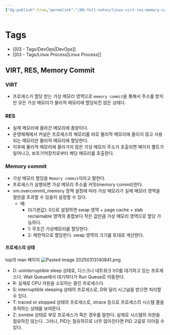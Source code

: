 ```yaml
---
{"dg-publish":true,"permalink":"/06-full-notes/linux-virt-res-memory-commit/","noteIcon":""}
---
```



# Tags
- [[03 - Tags/DevOps\|DevOps]]
- [[03 - Tags/Linux Process\|Linux Process]]

## VIRT, RES, Memory Commit
### VIRT
- 프로세스가 할당 받는 가상 메모리 영역으로 `memory commit`을 통해서 주소를 받지만 모든 가상 메모리가 물리적 메모리에 할당되진 않은 상태다.
### RES
- 실제 메모리에 올라간 메모리에 총량이다.
- 운영체제에서 커널은 프로세스의 메모리를 바로 물리적 메모리에 올리지 않고 사용되는 메모리만 물리적 메모리에 할당한다.
- 이후에 물리적 메모리에 올라가지 않은 가상 메모리 주소가 호출되면 페이지 폴트가 일어나고, 보조기억장치로부터 해당 메모리를 호출한다.
### Memory commit
- 가상 메모리 할당을 `Memory commit`이라고 말한다.
- 프로세스가 실행되면 가상 메모리 주소를 커밋(memory commit)한다.
- vm.overcommit_memory 정책 설정에 따라 가상 메모리가 실제 메모리 영역을 얼만큼 초과할 수 있을지 설정할 수 있다.
	- 예:
		- 0(기본값): 0으로 설정하면 swap 영역 + page cache + slab reclaimable 영역의 총합보다 작은 값만큼 가상 메모리 영역으로 할당 가능하다.
		- 1: 무조건 가상메모리를 할당한다.
		- 2: 제한적으로 할당한다. swap 영역의 크기를 토대로 계산한다.
#### 프로세스의 상태
top의 man 페이지
![Pasted image 20250313140841.png](/img/user/image/Pasted%20image%2020250313140841.png)
- D: uninterruptible sleep 상태로, 디스크나 네트워크 I/O를 대기하고 있는 프로세스다. Wait Queue에서 대기하다가 Run Queue로 이동한다.
- R: 실제로 CPU 자원을 소모하는 중인 프로세스다.
- S: interruptible sleeping 상태의 프로세스로, D와 달리 시그널을 받으면 처리할 수 있다.
- T: traced or stopped 상태의 프로세스로, strace 등으로 프로세스의 시스템 콜을 추적하는 상태를 보여준다.
- Z: zombie 상태로 부모 프로세스가 죽은 경우를 말한다. 실제로 시스템의 자원을 점유하진 않는다. 그러나, PID는 점유하므로 너무 많아진다면 PID 고갈로 이어질 수 있다.